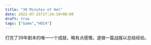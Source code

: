 ```yaml
---
title: "30 Minutes of Hel"
date: 2022-07-25T17:24:19+08:00
draft: true
tags: ["Game","HOI4"]
---
```


打完了39年剧本的唯一一个成就，略有点感慨，遂做一篇战报以总结经验。

<!--more-->

